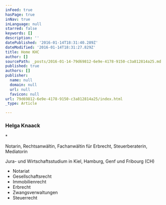 ```yaml
---
inFeed: true
hasPage: true
inNav: true
inLanguage: null
starred: false
keywords: []
description: ''
datePublished: '2016-01-14T18:31:40.289Z'
dateModified: '2016-01-14T18:31:27.829Z'
title: Home KHC
author: []
sourcePath: _posts/2016-01-14-79d69812-6e9e-4178-9150-c3a812814a25.md
published: true
authors: []
publisher:
  name: null
  domain: null
  url: null
  favicon: null
url: 79d69812-6e9e-4178-9150-c3a812814a25/index.html
_type: Article

---
```

### Helga Knaack

\*

Notarin, Rechtsanwältin, Fachanwältin für Erbrecht, Steuerberaterin, Mediatorin 

Jura- und Wirtschaftsstudium in Kiel, Hamburg, Genf und Fribourg (CH)

* Notariat 
* Gesellschaftsrecht 
* Immobilienrecht 
* Erbrecht 
* Zwangsverwaltungen 
* Steuerrecht